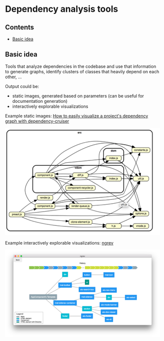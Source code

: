 # Dependency analysis tools

## Contents

-   [Basic idea](#basic-idea)

## Basic idea

Tools that analyze dependencies in the codebase and use that information to generate graphs, identify clusters of classes that heavily depend on each other, ...

Output could be:

-   static images, generated based on parameters (can be useful for documentation generation)
-   interactively explorable visualizations

Example static images: [How to easily visualize a project's dependency graph with dependency-cruiser](https://www.netlify.com/blog/2018/08/23/how-to-easily-visualize-a-projects-dependency-graph-with-dependency-cruiser/)

![Static dependency visualization](_img/Dependency-analysis-tools/static-dependency-visualization.png)

Example interactively explorable visualizations: [ngrev](https://github.com/mgechev/ngrev)

![Interactive dependency visualization](_img/Dependency-analysis-tools/interactive-dependency-visualization.png)
